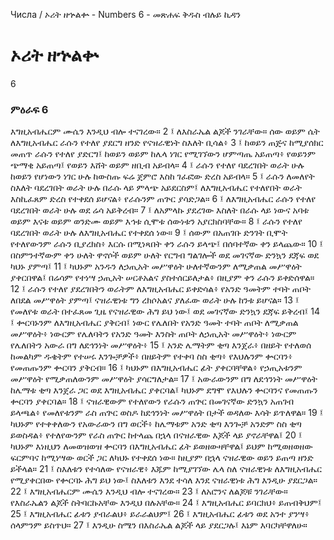﻿
 Числа / ኦሪት ዘኍልቍ - Numbers 6 - መጽሐፍ ቅዱስ ብሉይ ኪዳን
# ኦሪት ዘኍልቍ
6
### ምዕራፍ 6
እግዚአብሔርም ሙሴን እንዲህ ብሎ ተናገረው።
2 ፤ ለእስራኤል ልጆች ንገራቸው። ሰው ወይም ሴት ለእግዚአብሔር ራሱን የተለየ ያደርግ ዘንድ የናዝራዊነት ስእለት ቢሳል፥
3 ፤ ከወይን ጠጅና ከሚያሰክር መጠጥ ራሱን የተለየ ያድርግ፤ ከወይን ወይም ከሌላ ነገር የሚገኘውን ሆምጣጤ አይጠጣ፥ የወይንም ጭማቂ አይጠጣ፤ የወይን እሸት ወይም ዘቢብ አይብላ።
4 ፤ ራሱን የተለየ ባደረገበት ወራት ሁሉ ከወይን የሆነውን ነገር ሁሉ ከውስጡ ፍሬ ጀምሮ እስከ ገፈፎው ድረስ አይብላ።
5 ፤ ራሱን ለመለየት ስእለት ባደረገበት ወራት ሁሉ በራሱ ላይ ምላጭ አይደርስም፤ ለእግዚአብሔር የተለየበት ወራት እስኪፈጸም ድረስ የተቀደሰ ይሆናል፥ የራሱንም ጠጕር ያሳድጋል።
6 ፤ ለእግዚአብሔር ራሱን የተለየ ባደረገበት ወራት ሁሉ ወደ ሬሳ አይቅረብ።
7 ፤ ለአምላኩ ያደረገው እስለት በራሱ ላይ ነውና አባቱ ወይም እናቱ ወይም ወንድሙ ወይም እኅቱ ሲሞቱ ሰውነቱን አያርክስባቸው።
8 ፤ ራሱን የተለየ ባደረገበት ወራት ሁሉ ለእግዚአብሔር የተቀደሰ ነው።
9 ፤ ሰውም በአጠገቡ ድንገት ቢሞት የተለየውንም ራሱን ቢያረክስ፥ እርሱ በሚነጻበት ቀን ራሱን ይላጭ፤ በሰባተኛው ቀን ይላጨው።
10 ፤ በስምንተኛውም ቀን ሁለት ዋኖሶች ወይም ሁለት የርግብ ግልገሎች ወደ መገናኛው ድንኳን ደጃፍ ወደ ካህኑ ያምጣ፤
11 ፤ ካህኑም አንዱን ለኃጢአት መሥዋዕት ሁለተኛውንም ለሚቃጠል መሥዋዕት ያቀርበዋል፤ በሬሳም የተነሣ ኃጢአት ሠርቶአልና ያስተሰርይለታል፥ በዚያም ቀን ራሱን ይቀድሰዋል።
12 ፤ ራሱን የተለየ ያደረገበትን ወራትም ለእግዚአብሔር ይቀድሳል፥ የአንድ ዓመትም ተባት ጠቦት ለበደል መሥዋዕት ያምጣ፤ ናዝራዊነቱ ግን ረክሶአልና ያለፈው ወራት ሁሉ ከንቱ ይሆናል።
13 ፤ የመለየቱ ወራት በተፈጸመ ጊዜ የናዝራዊው ሕግ ይህ ነው፤ ወደ መገናኛው ድንኳን ደጃፍ ይቅረብ፤
14 ፤ ቍርባኑንም ለእግዚአብሔር ያቅርብ፤ ነውር የሌለበት የአንድ ዓመት ተባት ጠቦት ለሚቃጠል መሥዋዕት፥ ነውርም የሌለባትን የአንድ ዓመት እንስት ጠቦት ለኃጢአት መሥዋዕት፥ ነውርም የሌለበትን አውራ በግ ለደኅንነት መሥዋዕት፥
15 ፤ አንድ ሌማትም ቂጣ እንጀራ፥ በዘይት የተለወሰ ከመልካም ዱቄትም የተሠሩ እንጐቻዎች፥ በዘይትም የተቀባ ስስ ቂጣ፥ የእህሉንም ቍርባን፥ የመጠጡንም ቍርባን ያቅርብ።
16 ፤ ካህኑም በእግዚአብሔር ፊት ያቀርባቸዋል፥ የኃጢአቱንም መሥዋዕት የሚቃጠለውንም መሥዋዕት ያሳርግለታል።
17 ፤ አውራውንም በግ ለደኅንነት መሥዋዕት ከሌማቱ ቂጣ እንጀራ ጋር ወደ እግዚአብሔር ያቀርባል፤ ካህኑም ደግሞ የእህሉን ቍርባንና የመጠጡን ቍርባን ያቀርባል።
18 ፤ ናዝራዊውም የተለየውን የራሱን ጠጕር በመገናኛው ድንኳን አጠገብ ይላጫል፥ የመለየቱንም ራስ ጠጕር ወስዶ ከደኅንነት መሥዋዕት በታች ወዳለው እሳት ይጥለዋል።
19 ፤ ካህኑም የተቀቀለውን የአውራውን በግ ወርች፥ ከሌማቱም አንድ ቂጣ እንጐቻ አንድም ስስ ቂጣ ይወስዳል፥ የተለየውንም የራስ ጠጕር ከተላጨ በኋላ በናዝራዊው እጆች ላይ ያኖራቸዋል፤
20 ፤ ካህኑም እነዚህን ለመወዝወዝ ቍርባን በእግዚአብሔር ፊት ይወዘውዛቸዋል፤ ይህም ከሚወዘወዘው ፍርምባና ከሚነሣው ወርች ጋር ለካህኑ የተቀደሰ ነው። ከዚያም በኋላ ናዝራዊው ወይን ይጠጣ ዘንድ ይችላል።
21 ፤ ስእለቱን የተሳለው የናዝራዊ፥ እጁም ከሚያገኘው ሌላ ስለ ናዝራዊነቱ ለእግዚአብሔር የሚያቀርበው የቍርባኑ ሕግ ይህ ነው፤ ስእለቱን እንደ ተሳለ እንደ ናዝራዊነቱ ሕግ እንዲሁ ያደርጋል።
22 ፤ እግዚአብሔርም ሙሴን እንዲህ ብሎ ተናገረው።
23 ፤ ለአሮንና ለልጆቹ ንገራቸው። የእስራኤልን ልጆች ስትባርኩአቸው እንዲህ በሉአቸው።
24 ፤ እግዚአብሔር ይባርክህ፥ ይጠብቅህም፤
25 ፤ እግዚአብሔር ፊቱን ያብራልህ፥ ይራራልህም፤
26 ፤ እግዚአብሔር ፊቱን ወደ አንተ ያንሣ፥ ሰላምንም ይስጥህ።
27 ፤ እንዲሁ ስሜን በእስራኤል ልጆች ላይ ያደርጋሉ፤ እኔም እባርካቸዋለሁ። 
